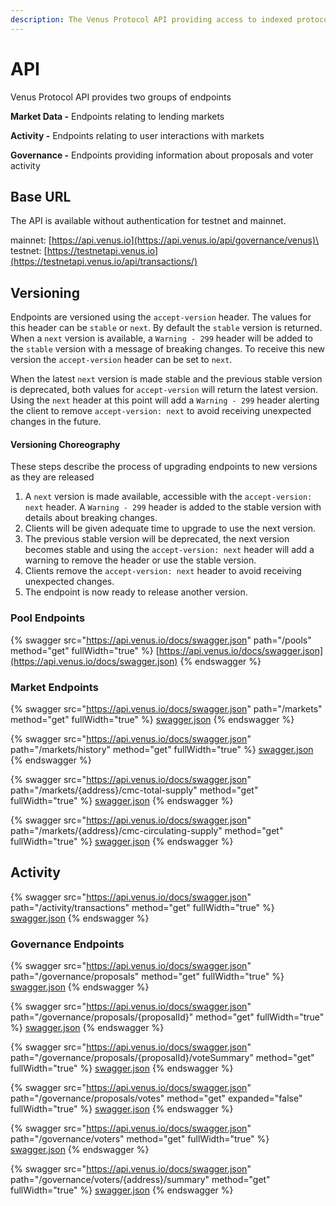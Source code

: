```yaml
---
description: The Venus Protocol API providing access to indexed protocol data.
---
```


# API

Venus Protocol API provides two groups of endpoints

**Market Data -** Endpoints relating to lending markets

**Activity -** Endpoints relating to user interactions with markets

**Governance -** Endpoints providing information about proposals and voter activity

## Base URL

The API is available without authentication for testnet and mainnet.

mainnet: [https://api.venus.io](https://api.venus.io/api/governance/venus)\
testnet: [https://testnetapi.venus.io](https://testnetapi.venus.io/api/transactions/)

## Versioning

Endpoints are versioned using the `accept-version` header. The values for this header can be `stable` or `next`. By default the `stable` version is returned. When a `next` version is available, a `Warning - 299` header will be added to the `stable` version with a message of breaking changes. To receive this new version the `accept-version` header can be set to `next`.

When the latest `next` version is made stable and the previous stable version is deprecated, both values for `accept-version` will return the latest version. Using the `next` header at this point will add a `Warning - 299` header alerting the client to remove `accept-version: next` to avoid receiving unexpected changes in the future.

#### Versioning Choreography

These steps describe the process of upgrading endpoints to new versions as they are released

1. A `next` version is made available, accessible with the `accept-version: next` header. A `Warning - 299` header is added to the stable version with details about breaking changes.
2. Clients will be given adequate time to upgrade to use the next version.
3. The previous stable version will be deprecated, the next version becomes stable and using the `accept-version: next` header will add a warning to remove the header or use the stable version.
4. Clients remove the `accept-version: next` header to avoid receiving unexpected changes.
5. The endpoint is now ready to release another version.

### Pool Endpoints

{% swagger src="https://api.venus.io/docs/swagger.json" path="/pools" method="get" fullWidth="true" %}
[https://api.venus.io/docs/swagger.json](https://api.venus.io/docs/swagger.json)
{% endswagger %}



### Market Endpoints

{% swagger src="https://api.venus.io/docs/swagger.json" path="/markets" method="get" fullWidth="true" %}
[swagger.json](https://api.venus.io/docs/swagger.json)
{% endswagger %}

{% swagger src="https://api.venus.io/docs/swagger.json" path="/markets/history" method="get" fullWidth="true" %}
[swagger.json](https://api.venus.io/docs/swagger.json)
{% endswagger %}

{% swagger src="https://api.venus.io/docs/swagger.json" path="/markets/{address}/cmc-total-supply" method="get" fullWidth="true" %}
[swagger.json](https://api.venus.io/docs/swagger.json)
{% endswagger %}

{% swagger src="https://api.venus.io/docs/swagger.json" path="/markets/{address}/cmc-circulating-supply" method="get" fullWidth="true" %}
[swagger.json](https://api.venus.io/docs/swagger.json)
{% endswagger %}

## Activity

{% swagger src="https://api.venus.io/docs/swagger.json" path="/activity/transactions" method="get" fullWidth="true" %}
[swagger.json](https://api.venus.io/docs/swagger.json)
{% endswagger %}

### Governance Endpoints

{% swagger src="https://api.venus.io/docs/swagger.json" path="/governance/proposals" method="get" fullWidth="true" %}
[swagger.json](https://api.venus.io/docs/swagger.json)
{% endswagger %}

{% swagger src="https://api.venus.io/docs/swagger.json" path="/governance/proposals/{proposalId}" method="get" fullWidth="true" %}
[swagger.json](https://api.venus.io/docs/swagger.json)
{% endswagger %}

{% swagger src="https://api.venus.io/docs/swagger.json" path="/governance/proposals/{proposalId}/voteSummary" method="get" fullWidth="true" %}
[swagger.json](https://api.venus.io/docs/swagger.json)
{% endswagger %}

{% swagger src="https://api.venus.io/docs/swagger.json" path="/governance/proposals/votes" method="get" expanded="false" fullWidth="true" %}
[swagger.json](https://api.venus.io/docs/swagger.json)
{% endswagger %}

{% swagger src="https://api.venus.io/docs/swagger.json" path="/governance/voters" method="get" fullWidth="true" %}
[swagger.json](https://api.venus.io/docs/swagger.json)
{% endswagger %}

{% swagger src="https://api.venus.io/docs/swagger.json" path="/governance/voters/{address}/summary" method="get" fullWidth="true" %}
[swagger.json](https://api.venus.io/docs/swagger.json)
{% endswagger %}
